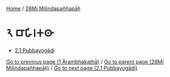 
[Home](/) / [28Mi Milindapañhapāḷi](../28Mi.md)

# 𑁨 𑀩𑀸𑀳𑀺𑀭𑀓𑀣𑀸

* [2.1 Pubbayogādi](2/2.1.md)

[Go to previous page (1 Ārambhakathā)](1.md) / [Go to parent page (28Mi Milindapañhapāḷi)](0.md) / [Go to next page (2.1 Pubbayogādi)](2/2.1.md)


